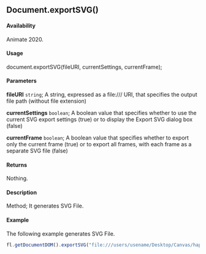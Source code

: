 ## Document.exportSVG()

#### Availability

Animate 2020.

#### Usage

document.exportSVG(fileURI, currentSettings, currentFrame);

#### Parameters

**fileURI** `string`; A string, expressed as a file:/// URI, that specifies the output file path (without file extension)

**currentSettings** `boolean`; A boolean value that specifies whether to use the current SVG export settings (true) or to display the Export SVG dialog box (false)

**currentFrame** `boolean`; A boolean value that specifies whether to export only the current frame (true) or to export all frames, with each frame as a separate SVG file (false)

#### Returns

Nothing.

#### Description

Method; It generates SVG File.

#### Example

The following example generates SVG File.

```javascript
fl.getDocumentDOM().exportSVG("file:///users/usename/Desktop/Canvas/hap.svg", true, true);
```
